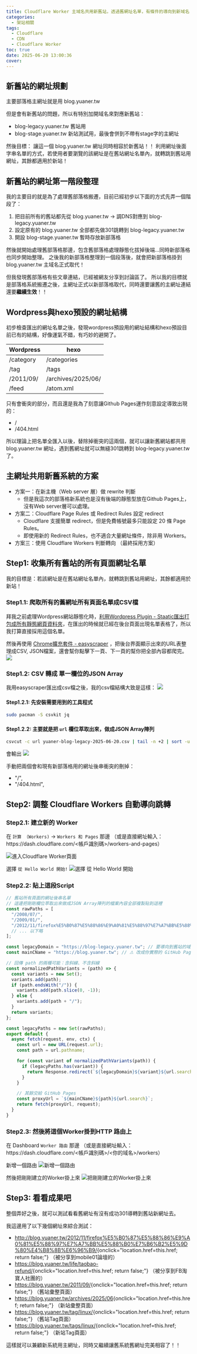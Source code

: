 ```yaml
---
title: Cloudflare Worker 主域名共用新舊站，透過舊網址名單，有條件的導向到新域名
categories:
  - 架站相關
tags:
  - Cloudflare
  - CDN
  - Cloudflare Worker
toc: true
date: 2025-06-20 13:00:36
cover:
---
```



## 新舊站的網址規劃
主要部落格主網址就是用 blog.yuaner.tw

但是會有新舊站的問題，所以有特別加開域名來對應新舊站：
* blog-legacy.yuaner.tw 舊站用
* blog-stage.yuaner.tw 新站測試用，最後會併到不帶有stage字的主網址

然後目標： 讓這一個 blog.yuaner.tw 網址同時相容於新舊站！！
利用網址後面字串名單的方式，若使用者要瀏覽的該網址是在舊站網址名單內，就轉跳到舊站用網址，其餘都適用於新站！

## 新舊站的網址第一階段整理
我的主要目的就是為了處理舊部落格搬遷，目前已經初步以下面的方式先弄一個階段了：
1. 把目前所有的舊站都先從 blog.yuaner.tw → 調DNS對應到 blog-legacy.yuaner.tw
2. 設定原有的 blog.yuaner.tw 全部都先做301跳轉到 blog-legacy.yuaner.tw
3. 開設 blog-stage.yuaner.tw 暫時存放新部落格

然後就開始處理舊部落格那邊，包含舊部落格處理靜態化拔掉後端...同時新部落格也同步開始整理。
之後我的新部落格整理到一個段落後，就會把新部落格掛到 blog.yuaner.tw 主域名正式取代！

但我發現舊部落格有些文章連結，已經被網友分享到討論區了。
所以我的目標就是部落格系統搬遷之後，主網址正式以新部落格取代，同時還要讓舊的主網址連結還要**繼續生效**！！

## Wordpress與hexo預設的網址結構
初步檢查匯出的網址名單之後，發現wordpress預設用的網址結構和hexo預設目前已有的結構，好像運氣不錯，有巧妙的避開了。

Wordpress | hexo
--------- | -------------------
/category | /categories
/tag      | /tags
/2011/09/ | /archives/2025/06/
/feed     | /atom.xml

只有會衝突的部分，而且還是我為了刻意讓Github Pages運作刻意設定導致出現的：
* /
* /404.html

所以理論上把名單全匯入以後，替除掉衝突的這兩個，就可以讓新舊網站都共用 blog.yuaner.tw 網址，遇到舊網址就可以無縫301跳轉到 blog-legacy.yuaner.tw 了。

## 主網址共用新舊系統的方案
* 方案一：在新主機（Web server 層）做 rewrite 判斷
    * 但是我這次的部落格新系統也是沒有後端的靜態型放在Github Pages上，沒有Web server層可以處理。
* 方案二：Cloudflare Page Rules 或 Redirect Rules 設定 redirect
    * Cloudflare 支援簡單 redirect，但是免費帳號最多只能設定 20 條 Page Rules。
    * 即使用新的 Redirect Rules，也不適合大量網址條件，除非用 Workers。
* 方案三：使用 Cloudflare Workers 判斷轉向 （最終採用方案）

## Step1: 收集所有舊站的所有頁面網址名單
我的目標是：若該網址是在舊站網址名單內，就轉跳到舊站用網址，其餘都適用於新站！

### Step1.1: 爬取所有的舊網址所有頁面名單成CSV檔
拜我之前處理Wordpress網站靜態化時，[利用Wordpress Plugin - Staatic匯出打包成所有靜態網頁資料夾](https://blog-legacy.yuaner.tw/other/wordpress-to-static/)，在匯出的時候就已經在後台頁面出現名單表格了，所以我打算直接採用這個名單。

然後再使用 [Chrome擴充套件 - easyscraper](https://easyscraper.com/) ，把後台界面顯示出來的URL表整理成CSV, JSON檔案，還會幫你點擊下一頁、下一頁的幫你把全部內容都爬完。
![](Screenshot_20250620_115836.png)

### Step1.2: CSV 轉成 單一欄位的JSON Array

我用easyscraper匯出成csv檔之後，我的csv檔結構大致是這樣：
![](Screenshot_20250620_114517.png)

#### Step1.2.1: 先安裝需要用到的工具程式
```bash
sudo pacman -S csvkit jq
```

#### Step1.2.2: 主要就是把 `url` 欄位萃取出來，做成JSON Array陣列
```bash
csvcut -c url yuaner-blog-legacy-2025-06-20.csv | tail -n +2 | sort -u | jq -R . | jq -s . > yuaner-blog-legacy-2025-06-20.json
```

會輸出
![](Screenshot_20250620_114721.png)

手動把兩個會和現有新部落格用的網址後串衝突的刪掉：
* "/",
* "/404.html",

## Step2: 調整 Cloudflare Workers 自動導向跳轉
### Step2.1: 建立新的 Worker

在 `計算 （Workers)` → `Workers 和 Pages` 那邊
（或是直接網址輸入：https\://dash.cloudflare.com/&lt;帳戶識別碼&gt;/workers-and-pages）

![進入Cloudflare Worker頁面](Screenshot%202025-06-20%20at%2012-15-14%20%E8%A8%88%E7%AE%97%20%28Workers%29%20chyuaner%20Cloudflare.png)

選擇 `從 Hello World 開始!`
![選擇 從 Hello World 開始](Screenshot%202025-06-20%20at%2012-18-16%20%E8%A8%88%E7%AE%97%20(Workers)%20chyuaner%20Cloudflare.png)

### Step2.2: 貼上這段Script
```javascript
// 舊站所有頁面的網址後串名單
// 這邊把剛剛欄位萃取出來做成JSON Array陣列的檔案內容全部複製貼到這裡
const rawPaths = [
  "/2008/07/",
  "/2009/01/",
  "/2012/11/firefox%E5%B0%87%E5%88%86%E9%A0%81%E5%88%97%E7%A7%BB%E5%88%B0%E7%B6%B2%E5%9D%80%E4%B8%8B%E6%96%B9/",
  // ... 以下略
];

const legacyDomain = "https://blog-legacy.yuaner.tw"; // 要導向到舊站的域名
const mainCName = "https://blog.yuaner.tw"; // ⚠ 改成你實際的 GitHub Pages 網址

// 回傳 path 的兩種可能：含斜線、不含斜線
const normalizedPathVariants = (path) => {
  const variants = new Set();
  variants.add(path);
  if (path.endsWith("/")) {
    variants.add(path.slice(0, -1));
  } else {
    variants.add(path + "/");
  }
  return variants;
};

const legacyPaths = new Set(rawPaths);
export default {
  async fetch(request, env, ctx) {
    const url = new URL(request.url);
    const path = url.pathname;

    for (const variant of normalizedPathVariants(path)) {
      if (legacyPaths.has(variant)) {
        return Response.redirect(`${legacyDomain}${variant}${url.search}`, 301);
      }
    }

    // 其餘交給 GitHub Pages
    const proxyUrl = `${mainCName}${path}${url.search}`;
    return fetch(proxyUrl, request);
  }
}
```

### Step2.3: 然後將這個Worker掛到HTTP 路由上
在 Dashboard `Worker 路由` 那邊
（或是直接網址輸入：https\://dash.cloudflare.com/&lt;帳戶識別碼&gt;/&lt;你的域名&gt;/workers） 

新增一個路由
![新增一個路由](Screenshot%202025-06-20%20at%2012-25-30%20Workers%20%E8%B7%AF%E7%94%B1%20yuaner.tw%20chyuaner%20Cloudflare.png)

然後把剛剛建立的Worker掛上來
![把剛剛建立的Worker掛上來](Screenshot%202025-06-20%20at%2012-25-39%20Workers%20%E8%B7%AF%E7%94%B1%20yuaner.tw%20chyuaner%20Cloudflare.png)

## Step3: 看看成果吧
整個弄好之後，就可以測試看看舊網址有沒有成功301導轉到舊站新網址去。

我這邊用了以下幾個網址來綜合測試：
* <http://blog.yuaner.tw/2012/11/firefox%E5%B0%87%E5%88%86%E9%A0%81%E5%88%97%E7%A7%BB%E5%88%B0%E7%B6%B2%E5%9D%80%E4%B8%8B%E6%96%B9/>{onclick="location.href=this.href; return false;"} （被分享到mobile01論壇的）
* <https://blog.yuaner.tw/life/taobao-refund/>{onclick="location.href=this.href; return false;"} （被分享到FB淘寶人社團的）
* <https://blog.yuaner.tw/2011/09/>{onclick="location.href=this.href; return false;"} （舊站彙整頁面）
* <https://blog.yuaner.tw/archives/2025/06>{onclick="location.href=this.href; return false;"} （新站彙整頁面）
* <https://blog.yuaner.tw/tag/linux/>{onclick="location.href=this.href; return false;"} （舊站Tag頁面）
* <https://blog.yuaner.tw/tags/linux/>{onclick="location.href=this.href; return false;"} （新站Tag頁面）

這樣就可以兼顧新系統用主網址，同時又繼續讓舊系統舊網址完美相容了！！